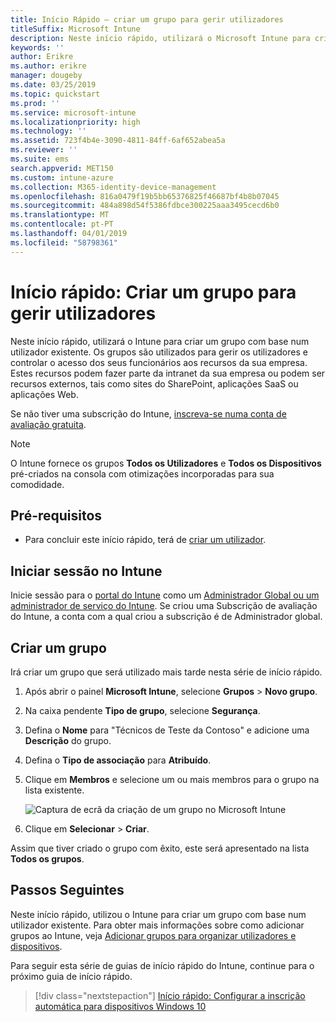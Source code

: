 ```yaml
---
title: Início Rápido – criar um grupo para gerir utilizadores
titleSuffix: Microsoft Intune
description: Neste início rápido, utilizará o Microsoft Intune para criar um grupo com base em utilizadores já existentes.
keywords: ''
author: Erikre
ms.author: erikre
manager: dougeby
ms.date: 03/25/2019
ms.topic: quickstart
ms.prod: ''
ms.service: microsoft-intune
ms.localizationpriority: high
ms.technology: ''
ms.assetid: 723f4b4e-3090-4811-84ff-6af652abea5a
ms.reviewer: ''
ms.suite: ems
search.appverid: MET150
ms.custom: intune-azure
ms.collection: M365-identity-device-management
ms.openlocfilehash: 816a0479f19b5bb65376825f46687bf4b8b07045
ms.sourcegitcommit: 484a898d54f5386fdbce300225aaa3495cecd6b0
ms.translationtype: MT
ms.contentlocale: pt-PT
ms.lasthandoff: 04/01/2019
ms.locfileid: "58798361"
---
```

# <a name="quickstart-create-a-group-to-manage-users"></a>Início rápido: Criar um grupo para gerir utilizadores

Neste início rápido, utilizará o Intune para criar um grupo com base num utilizador existente. Os grupos são utilizados para gerir os utilizadores e controlar o acesso dos seus funcionários aos recursos da sua empresa. Estes recursos podem fazer parte da intranet da sua empresa ou podem ser recursos externos, tais como sites do SharePoint, aplicações SaaS ou aplicações Web.

Se não tiver uma subscrição do Intune, [inscreva-se numa conta de avaliação gratuita](free-trial-sign-up.md).

>[!NOTE]
>O Intune fornece os grupos **Todos os Utilizadores** e **Todos os Dispositivos** pré-criados na consola com otimizações incorporadas para sua comodidade.

## <a name="prerequisites"></a>Pré-requisitos

- Para concluir este início rápido, terá de [criar um utilizador](quickstart-create-user.md).

## <a name="sign-in-to-intune"></a>Iniciar sessão no Intune

Inicie sessão para o [portal do Intune](https://aka.ms/intuneportal) como um [Administrador Global ou um administrador de serviço do Intune](users-add.md#types-of-administrators). Se criou uma Subscrição de avaliação do Intune, a conta com a qual criou a subscrição é de Administrador global.

## <a name="create-a-group"></a>Criar um grupo

Irá criar um grupo que será utilizado mais tarde nesta série de início rápido.

1. Após abrir o painel **Microsoft Intune**, selecione **Grupos** > **Novo grupo**.
2. Na caixa pendente **Tipo de grupo**, selecione **Segurança**.
3. Defina o **Nome** para "Técnicos de Teste da Contoso" e adicione uma **Descrição** do grupo.
4. Defina o **Tipo de associação** para **Atribuído**. 
5. Clique em **Membros** e selecione um ou mais membros para o grupo na lista existente.

    ![Captura de ecrã da criação de um grupo no Microsoft Intune](./media/quickstart-use-groups-01.png)

6. Clique em **Selecionar** > **Criar**.

Assim que tiver criado o grupo com êxito, este será apresentado na lista **Todos os grupos**. 

## <a name="next-steps"></a>Passos Seguintes

Neste início rápido, utilizou o Intune para criar um grupo com base num utilizador existente. Para obter mais informações sobre como adicionar grupos ao Intune, veja [Adicionar grupos para organizar utilizadores e dispositivos](groups-add.md).

Para seguir esta série de guias de início rápido do Intune, continue para o próximo guia de início rápido.

> [!div class="nextstepaction"]
> [Início rápido: Configurar a inscrição automática para dispositivos Windows 10](quickstart-setup-auto-enrollment.md)

